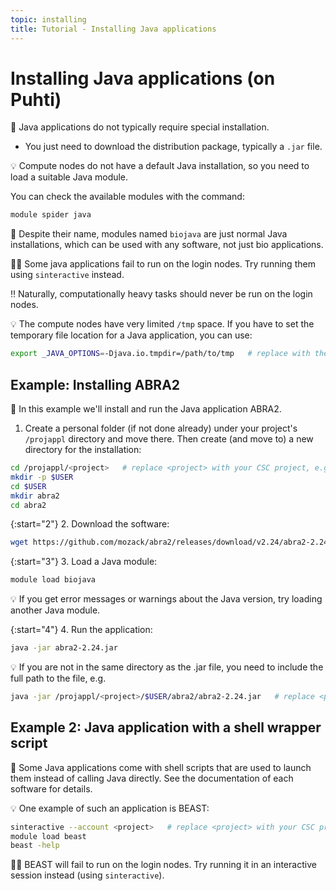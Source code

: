 ```yaml
---
topic: installing
title: Tutorial - Installing Java applications
---
```


# Installing Java applications (on Puhti)

💬 Java applications do not typically require special installation.

- You just need to download the distribution package, typically a `.jar` file.

💡 Compute nodes do not have a default Java installation, so you need to load a suitable Java module.

You can check the available modules with the command:

```bash
module spider java
```

💬 Despite their name, modules named `biojava` are just normal Java installations, which can be used with any software, not just bio applications.

☝🏻 Some java applications fail to run on the login nodes. Try running them using `sinteractive` instead.

‼️ Naturally, computationally heavy tasks should never be run on the login nodes.

💡 The compute nodes have very limited `/tmp` space. If you have to set the temporary file location for a Java application, you can use:

```bash
export _JAVA_OPTIONS=-Djava.io.tmpdir=/path/to/tmp   # replace with the actual path 
```

## Example: Installing ABRA2

💬 In this example we'll install and run the Java application ABRA2.

1. Create a personal folder (if not done already) under your project's `/projappl` directory and move there. Then create (and move to) a new directory for the installation:

```bash
cd /projappl/<project>   # replace <project> with your CSC project, e.g. project_2001234
mkdir -p $USER
cd $USER
mkdir abra2
cd abra2
```

{:start="2"}
2. Download the software:

```bash
wget https://github.com/mozack/abra2/releases/download/v2.24/abra2-2.24.jar
```

{:start="3"}
3. Load a Java module:

```bash
module load biojava
```

💡 If you get error messages or warnings about the Java version, try loading another Java module.

{:start="4"}
4. Run the application:

```bash
java -jar abra2-2.24.jar
```

💡 If you are not in the same directory as the .jar file, you need to include the full path to the file, e.g.

```bash
java -jar /projappl/<project>/$USER/abra2/abra2-2.24.jar   # replace <project> with your CSC project, e.g. project_2001234, and ensure that the path corresponds to the true path
```

## Example 2: Java application with a shell wrapper script

💬 Some Java applications come with shell scripts that are used to launch them instead of calling Java directly. See the documentation of each software for details.

💡 One example of such an application is BEAST:

```bash
sinteractive --account <project>   # replace <project> with your CSC project, e.g. project_2001234
module load beast
beast -help
```

☝🏻 BEAST will fail to run on the login nodes. Try running it in an interactive session instead (using `sinteractive`).
